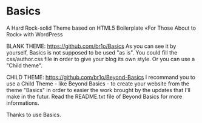 Basics
======

A Hard Rock-solid Theme based on HTML5 Boilerplate «For Those About to Rock» with WordPress

BLANK THEME: 
	https://github.com/br1o/Basics
	As you can see it by yourself, Basics is not supposed to be used "as is". You could fill the css/author.css file in order to give your blog its own style. Or you can use a "Child theme".

CHILD THEME: 
	https://github.com/br1o/Beyond-Basics
	I recommand you to use a Child Theme - like Beyond Basics - to create your website from the theme "Basics" in order to easier the work brought by the updates that I'll make in the futur. Read the README.txt file of Beyond Basics for more informations.

Thanks to use Basics.
